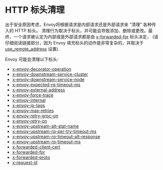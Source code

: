 # HTTP 标头清理

出于安全原因考虑，Envoy将根据请求是内部请求还是外部请求来 “清理” 各种传入的 HTTP 标头。
清理行为取决于标头，并可能会导致添加、删除或更改。最终，一个请求被认定为内部或是外部请求都是由 [x-forwarded-for](headers.md#config-http-conn-man-headers-x-forwarded-for) 标头决定， (请仔细阅读链接部分，因为 Envoy 填充标头的动作是非常复杂的，并取决于 [use_remote_address](https://www.envoyproxy.io/docs/envoy/latest/api-v1/network_filters/http_conn_man#config-http-conn-man-use-remote-address) 设置).

Envoy 可能会清理以下标头:

- [x-envoy-decorator-operation](../http_filters/router_filter.md#config-http-filters-router-x-envoy-decorator-operation)
- [x-envoy-downstream-service-cluster](headers.md#config-http-conn-man-headers-downstream-service-cluster)
- [x-envoy-downstream-service-node](headers.md#config-http-conn-man-headers-downstream-service-node)
- [x-envoy-expected-rq-timeout-ms](../http_filters/router_filter.md#config-http-filters-router-x-envoy-expected-rq-timeout-ms)
- [x-envoy-external-address](headers.md#config-http-conn-man-headers-x-envoy-external-address)
- [x-envoy-force-trace](headers.md#config-http-conn-man-headers-x-envoy-force-trace)
- [x-envoy-internal](headers.md#config-http-conn-man-headers-x-envoy-internal)
- [x-envoy-ip-tags](../http_filters/ip_tagging_filter.md#config-http-filters-ip-tagging)
- [x-envoy-max-retries](../http_filters/router_filter.md#config-http-filters-router-x-envoy-max-retries)
- [x-envoy-retry-grpc-on](../http_filters/router_filter.md#config-http-filters-router-x-envoy-retry-grpc-on)
- [x-envoy-retry-on](../http_filters/router_filter.md#config-http-filters-router-x-envoy-retry-on)
- [x-envoy-upstream-alt-stat-name](../http_filters/router_filter.md#config-http-filters-router-x-envoy-upstream-alt-stat-name)
- [x-envoy-upstream-rq-per-try-timeout-ms](../http_filters/router_filter.md#config-http-filters-router-x-envoy-upstream-rq-per-try-timeout-ms)
- [x-envoy-upstream-rq-timeout-alt-response](../http_filters/router_filter.md#config-http-filters-router-x-envoy-upstream-rq-timeout-alt-response)
- [x-envoy-upstream-rq-timeout-ms](../http_filters/router_filter.md#config-http-filters-router-x-envoy-upstream-rq-timeout-ms)
- [x-forwarded-client-cert](headers.md#config-http-conn-man-headers-x-forwarded-client-cert)
- [x-forwarded-for](headers.md#config-http-conn-man-headers-x-forwarded-for)
- [x-forwarded-proto](headers.md#config-http-conn-man-headers-x-forwarded-proto)
- [x-request-id](headers.md#config-http-conn-man-headers-x-request-id)